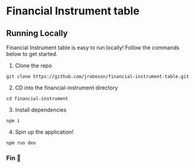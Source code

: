 # Financial Instrument table

## Running Locally

Financial Instrument table is easy to run locally! Follow the commands below to get started.

1. Clone the repo

```
git clone https://github.com/jrobeson/financial-instrument-table.git

```

2. CD into the financial-instrument directory

```
cd financial-instrument
```

3. Install dependencies

```
npm i
```

4. Spin up the application!

```
npm run dev
```

### Fin 👐
